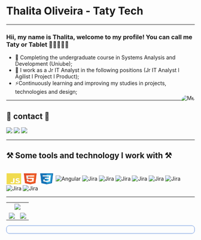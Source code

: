 
# Thalita Oliveira - Taty Tech
--------------------------------------------------------------------------------------------------------------------------------------------------------------------------------
### Hii, my name is Thalita, welcome to my profile! You can call me Taty or Tablet 🤣👩🏻‍💻😊

- 📖 Completing the undergraduate course in Systems Analysis and Development (Uniube);                 
- 🔭 I work as a Jr IT Analyst in the following positions (Jr IT Analyst l Agilist l Project  I Product);
- ⚡Continuously learning and improving my studies in projects, technologies and design;
   <div>   
     <img align="right" alt="Me" height="100" style="border-radius:50px;" src="https://media.tenor.com/TloDypFZSuAAAAAC/taiga-peace.gif">
</div>

--------------------------------------------------------------------------------------------------------------------------------------------------------------------------------
<div>
<h2> 📩 contact 📩 </h2> 
 
  <a href="https://www.instagram.com/talitaobs/" target="_blank"><img src="https://img.shields.io/badge/-Instagram-%23E4405F?style=for-the-badge&logo=instagram&logoColor=white" target="_blank"></a>
  <a href = "mailto:thalitasantos445@gmail.com"><img src="https://img.shields.io/badge/Gmail-D14836?style=for-the-badge&logo=gmail&logoColor=white" target="_blank"></a>
  <a href="https://www.linkedin.com/in/thalitaosb/" target="_blank"><img src="https://img.shields.io/badge/-LinkedIn-%230077B5?style=for-the-badge&logo=linkedin&logoColor=white" target="_blank"></a> 
</div>  

 



**********************************************************************************************************************************************************************************

<div>

<h2> ⚒️ Some tools and technology I work with ⚒️ </h2> 
  
<br>
  <img align="center" alt="Js" height="30" width="40" src="https://raw.githubusercontent.com/devicons/devicon/master/icons/javascript/javascript-plain.svg">
  <img align="center" alt="HTML" height="30" width="40" src="https://raw.githubusercontent.com/devicons/devicon/master/icons/html5/html5-original.svg">
  <img align="center" alt="CSS" height="30" width="40" src="https://raw.githubusercontent.com/devicons/devicon/master/icons/css3/css3-original.svg">
  <img align="center" alt="Angular" height="30" width="40" src="https://cdn.jsdelivr.net/gh/devicons/devicon/icons/angularjs/angularjs-original.svg"> 
  <img align="center" alt="Jira" height="30" width="40" src="https://cdn.jsdelivr.net/gh/devicons/devicon/icons/jira/jira-original.svg">
  <img align="center" alt="Jira" height="30" width="40" src="https://cdn.jsdelivr.net/gh/devicons/devicon/icons/mysql/mysql-original.svg">
  <img align="center" alt="Jira" height="30" width="40" src="https://cdn.jsdelivr.net/gh/devicons/devicon/icons/gitlab/gitlab-original.svg">         
  <img align="center" alt="Jira" height="30" width="40" src="https://cdn.jsdelivr.net/gh/devicons/devicon/icons/photoshop/photoshop-plain.svg">
  <img align="center" alt="Jira" height="30" width="40" src="https://cdn.jsdelivr.net/gh/devicons/devicon/icons/microsoftsqlserver/microsoftsqlserver-plain-wordmark.svg">
  <img align="center" alt="Jira" height="30" width="40" src="https://cdn.jsdelivr.net/gh/devicons/devicon/icons/figma/figma-original.svg">
  <img align="center" alt="Jira" height="30" width="40" src="https://cdn.jsdelivr.net/gh/devicons/devicon/icons/canva/canva-original.svg">       
  <img align="center" alt="Jira" height="30" width="40" src="https://cdn.jsdelivr.net/gh/devicons/devicon/icons/slack/slack-original.svg">      
</div>


------------------------------------------------------------------------------------------------------------------------------------------------------------------------------------
  <center>
    <table border="0">
      <tr>
        <td colspan="2" align="center">
          <img width="600px" align="center" src="https://github-readme-streak-stats.herokuapp.com?user=Thalitasoliveira&theme=tokyonight"/> 
        </td>
      </tr>
      <tr>
        <td align="center">
           <img width="360px" align="center" src="https://github-readme-stats.vercel.app/api/top-langs/?username=Thalitasoliveira&layout=compact&theme=tokyonight&count_private=true&show_icons=true&langs_count=8&cache_seconds=3600"/>
        </td>
        <td align="center">
         <img width="460px" align="center" src="https://github-readme-stats.vercel.app/api?username=Thalitasoliveira&count_private=true&show_icons=true&theme=tokyonight"/>
        </td>
      </tr>
    </table>
  </center>

  <div align="center" style="border: 1px solid #6390DD;padding: 10px; border-radius: 8px ">
  </div>



